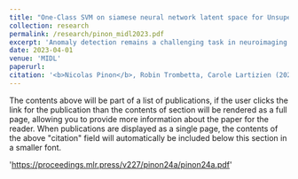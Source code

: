 ```yaml
---
title: "One-Class SVM on siamese neural network latent space for Unsupervised Anomaly Detection on brain MRI White Matter Hyperintensities"
collection: research
permalink: /research/pinon_midl2023.pdf
excerpt: 'Anomaly detection remains a challenging task in neuroimaging when little to no supervision is available and when lesions can be very small or with subtle contrast. Patch-based representation learning has shown powerful representation capacities when applied to industrial or medical imaging and outlier detection methods have been applied successfully to these images. In this work, we propose an unsupervised anomaly detection (UAD) method based on a latent space constructed by a siamese patch-based auto-encoder and perform the outlier detection with a One-Class SVM training paradigm tailored to the lesion detection task in multi-modality neuroimaging. We evaluate performances of this model on a public database, the White Matter Hyperintensities (WMH) challenge and show in par performance with the two best performing state-of-the-art methods reported so far.'
date: 2023-04-01
venue: 'MIDL'
paperurl: 
citation: '<b>Nicolas Pinon</b>, Robin Trombetta, Carole Lartizien (2023). &quot;One-Class SVM on siamese neural network latent space for Unsupervised Anomaly Detection on brain MRI White Matter Hyperintensities.&quot; <i>Medical Imaging with Deep Learning</i>.'
---
```


The contents above will be part of a list of publications, if the user clicks the link for the publication than the contents of section will be rendered as a full page, allowing you to provide more information about the paper for the reader. When publications are displayed as a single page, the contents of the above "citation" field will automatically be included below this section in a smaller font.

'https://proceedings.mlr.press/v227/pinon24a/pinon24a.pdf'
